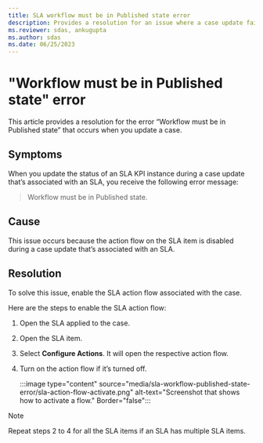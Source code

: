 ```yaml
---
title: SLA workflow must be in Published state error
description: Provides a resolution for an issue where a case update fails with the Workflow must be in published state error.
ms.reviewer: sdas, ankugupta
ms.author: sdas
ms.date: 06/25/2023
---
```

# "Workflow must be in Published state" error

This article provides a resolution for the error “Workflow must be in Published state” that occurs when you update a case.

## Symptoms

When you update the status of an SLA KPI instance during a case update that’s associated with an SLA, you receive the following error message:

> Workflow must be in Published state.

## Cause

This issue occurs because the action flow on the SLA item is disabled during a case update that’s associated with an SLA.

## Resolution

To solve this issue, enable the SLA action flow associated with the case.

Here are the steps to enable the SLA action flow:

1. Open the SLA applied to the case.
2. Open the SLA item.
3. Select **Configure Actions**. It will open the respective action flow.
4. Turn on the action flow if it’s turned off.

    :::image type="content" source="media/sla-workflow-published-state-error/sla-action-flow-activate.png" alt-text="Screenshot that shows how to activate a flow." Border="false":::

> [!NOTE]
> Repeat steps 2 to 4 for all the SLA items if an SLA has multiple SLA items.
